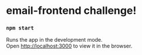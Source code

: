 # email-frontend challenge!

### `npm start`

Runs the app in the development mode.\
Open [http://localhost:3000](http://localhost:3000) to view it in the browser.
